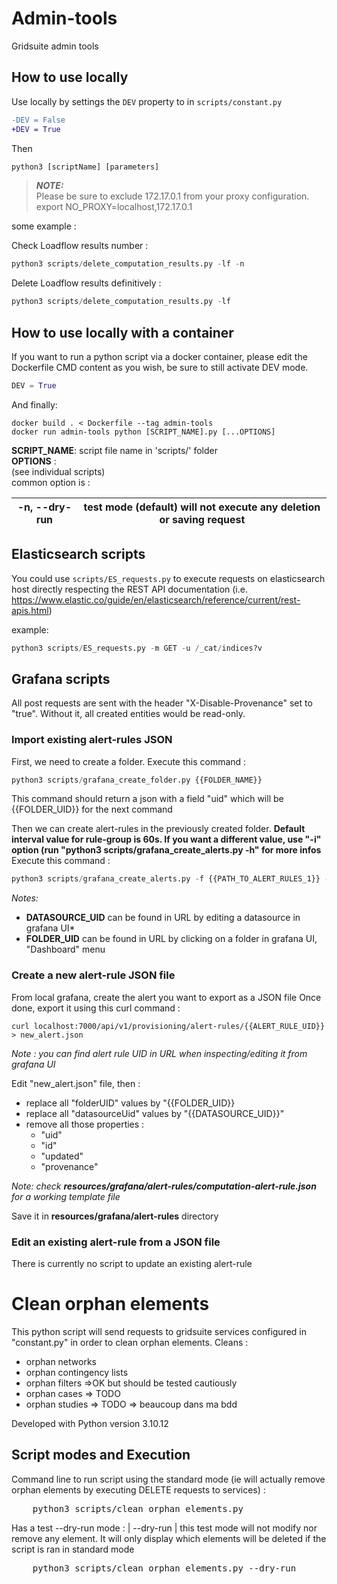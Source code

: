 # Admin-tools
Gridsuite admin tools


## How to use locally
Use locally by settings the `DEV` property to in `scripts/constant.py`
```diff
-DEV = False
+DEV = True
```

Then

```py
python3 [scriptName] [parameters]
```

> **_NOTE:_**  
> Please be sure to exclude 172.17.0.1 from your proxy configuration.    
> export NO_PROXY=localhost,172.17.0.1

some example :

Check Loadflow results number :
```py
python3 scripts/delete_computation_results.py -lf -n
```

Delete Loadflow results definitively :
```py
python3 scripts/delete_computation_results.py -lf
```

## How to use locally with a container

If you want to run a python script via a docker container, please edit the Dockerfile CMD content as you wish, be sure to still activate DEV mode. 

```py
DEV = True
```
And finally:
```docker
docker build . < Dockerfile --tag admin-tools
docker run admin-tools python [SCRIPT_NAME].py [...OPTIONS]
```
**SCRIPT_NAME**: script file name in 'scripts/' folder    
**OPTIONS** :    
    (see individual scripts)    
    common option is :    
    
| -n, --dry-run  | test mode (default) will not execute any deletion or saving request |
| -------------- | ------------------------------------------------------------------- |

## Elasticsearch scripts

You could use `scripts/ES_requests.py` to execute requests on elasticsearch host directly
respecting the REST API documentation (i.e. https://www.elastic.co/guide/en/elasticsearch/reference/current/rest-apis.html)

example:
```py
python3 scripts/ES_requests.py -m GET -u /_cat/indices?v
```

## Grafana scripts
All post requests are sent with the header "X-Disable-Provenance" set to "true". Without it, all created entities would be read-only.
### Import existing alert-rules JSON
First, we need to create a folder.
Execute this command :
```py
python3 scripts/grafana_create_folder.py {{FOLDER_NAME}}
```

This command should return a json with a field "uid" which will be {{FOLDER_UID}} for the next command

Then we can create alert-rules in the previously created folder.
**Default interval value for rule-group is 60s. If you want a different value, use "-i" option (run "python3 scripts/grafana_create_alerts.py -h" for more infos**
Execute this command :
```py
python3 scripts/grafana_create_alerts.py -f {{PATH_TO_ALERT_RULES_1}} -f {{PATH_TO_ALERT_RULES_2}} -d {{DATASOURCE_UID}} -p {{FOLDER_UID}}
```

*Notes:*
- **DATASOURCE_UID** can be found in URL by editing a datasource in grafana UI*
- **FOLDER_UID** can be found in URL by clicking on a folder in grafana UI, "Dashboard" menu

### Create a new alert-rule JSON file
From local grafana, create the alert you want to export as a JSON file
Once done, export it using this curl command :
```
curl localhost:7000/api/v1/provisioning/alert-rules/{{ALERT_RULE_UID}} > new_alert.json
```
*Note : you can find alert rule UID in URL when inspecting/editing it from grafana UI*

Edit "new_alert.json" file, then :
- replace all "folderUID" values by "{{FOLDER_UID}}
- replace all "datasourceUid" values by "{{DATASOURCE_UID}}"
- remove all those properties :
    - "uid"
    - "id"
    - "updated"
    - "provenance"

*Note: check **resources/grafana/alert-rules/computation-alert-rule.json** for a working template file*

Save it in **resources/grafana/alert-rules** directory

### Edit an existing alert-rule from a JSON file
There is currently no script to update an existing alert-rule

# Clean orphan elements
This python script will send requests to gridsuite services configured in "constant.py" in order to clean orphan elements.
Cleans : 
 - orphan networks
 - orphan contingency lists
 - orphan filters =>OK but should be tested cautiously
 - orphan cases => TODO
 - orphan studies => TODO => beaucoup dans ma bdd

Developed with Python version 3.10.12

## Script modes and Execution

Command line to run script using the standard mode (ie will actually remove orphan elements by executing DELETE requests to services) :
<pre>
    python3 scripts/clean_orphan_elements.py
</pre>

Has a test --dry-run mode :
| --dry-run  | this test mode will not modify nor remove any element. It will only display which elements will be deleted if the script is ran in standard mode
<pre>
    python3 scripts/clean_orphan_elements.py --dry-run
</pre>
